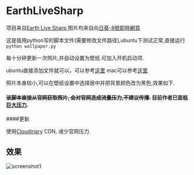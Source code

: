 # EarthLiveSharp
项目来自[Earth Live Sharp ](https://github.com/bitdust/EarthLiveSharp)
图片均来自向[日葵-8號即時網頁](http://himawari8.nict.go.jp/)

这是我用python写的脚本文件(需要修改文件路径),ubuntu下测试正常,直接运行`python wallpaper.py`

每十分钟更新一次照片,并自动设置为壁纸.可加入开机启动项.

ubuntu直接添加文件就可以，可以参考[这里](http://jingyan.baidu.com/article/7c6fb428632c3980642c90ce.html) mac可以参考[这里](http://stackoverflow.com/questions/6442364/running-script-upon-login-mac)

照片本身较小,可以在壁纸设置中选择居中并把背景颜色改为黑色,效果如下.

#### ~~该脚本直接从官网获取照片, 会对官网造成流量压力,不建议传播.~~ 目前作者已面临[巨大压力](https://github.com/bitdust/EarthLiveSharp/issues/13).

####更新

使用[Cloudinary](https://cloudinary.com) CDN, 减少官网压力.

## 效果
![screenshot1](https://github.com/xyangk/EarthLiveSharp/blob/master/demo/demo.png)
